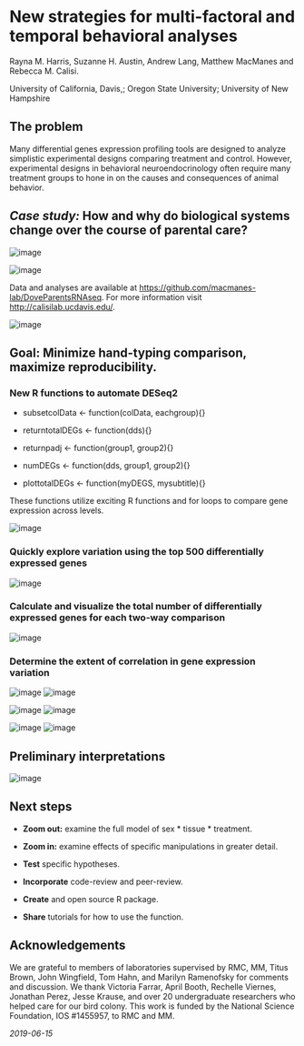 # New strategies for multi-factoral and temporal behavioral analyses

Rayna M. Harris, 
Suzanne H. Austin, 
Andrew Lang, 
Matthew MacManes and
Rebecca M. Calisi.

University of California, Davis,; Oregon State University; University of New Hampshire 

## The problem 

Many differential genes expression profiling tools are designed to analyze simplistic experimental designs comparing treatment and control. However, experimental designs in behavioral neuroendocrinology often require many treatment groups to hone in on the causes and consequences of animal behavior.

## *Case study:* How and why do biological systems change over the course of parental care? 

![image](DoveParentsRNAseq_approach-3.png)

![image](DoveParentsRNAseq_design.png)

Data and analyses are available at <https://github.com/macmanes-lab/DoveParentsRNAseq>. For more information visit <http://calisilab.ucdavis.edu/>.

![image](b3.jpg)

## Goal: Minimize hand-typing comparison, maximize reproducibility. 

### New R functions to automate DESeq2  

-    subsetcolData <- function(colData, eachgroup){} 

-    returntotalDEGs <- function(dds){} 

-    returnpadj <- function(group1, group2){} 

-    numDEGs <- function(dds, group1, group2){} 

-    plottotalDEGs <- function(myDEGS, mysubtitle){} 

These functions utilize exciting R functions and for loops to compare gene expression across levels.

![image](DoveParentsRNAseq_approach-2.png)

### Quickly explore variation using the top 500 differentially expressed genes  

![image](pca-1.png)

### Calculate and visualize the total number of differentially expressed genes for each two-way comparison  

![image](DoveParentsRNAseq_totalDEGs.png)

### Determine the extent of correlation in gene expression variation  

![image](correlationheatmaps-1.png) 
![image](correlationheatmaps-4.png) 

![image](correlationheatmaps-2.png) 
![image](correlationheatmaps-5.png) 

![image](correlationheatmaps-3.png) 
![image](correlationheatmaps-6.png) 

## Preliminary interpretations 

![image](DoveParentsRNAseq_summary.png)

## Next steps 

-   **Zoom out:** examine the full model of sex * tissue * treatment.

-   **Zoom in:** examine effects of specific manipulations in greater detail.

-   **Test** specific hypotheses.

-   **Incorporate** code-review and peer-review.

-   **Create** and open source R package.

-   **Share** tutorials for how to use the function.


## Acknowledgements 

We are grateful to members of laboratories supervised by RMC, MM, Titus Brown, John Wingfield, Tom Hahn, and Marilyn Ramenofsky for comments and discussion. We thank Victoria Farrar, April Booth, Rechelle Viernes, Jonathan Perez, Jesse Krause, and over 20 undergraduate researchers who helped care for our bird colony. This work is funded by the National Science Foundation, IOS #1455957, to RMC and MM.

*2019-06-15*
